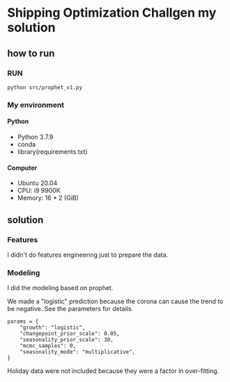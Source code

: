 # Shipping Optimization Challgen my solution

## how to run

### RUN

```shell script
python src/prophet_v1.py
```

### My environment

#### Python
- Python 3.7.9
- conda
- library(requirements.txt)

#### Computer

- Ubuntu 20.04
- CPU: i9 9900K
- Memory: 16 * 2 (GiB)

## solution

### Features

I didn't do features engineering just to prepare the data.

### Modeling
I did the modeling based on prophet.

We made a "logistic" prediction because the corona can cause the trend to be negative. See the parameters for details.

```
params = {
    "growth": "logistic",
    "changepoint_prior_scale": 0.05,
    "seasonality_prior_scale": 30,
    "mcmc_samples": 0,
    "seasonality_mode": "multiplicative",
}
```
Holiday data were not included because they were a factor in over-fitting.

